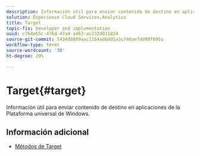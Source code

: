 ```yaml
---
description: Información útil para enviar contenido de destino en aplicaciones de la Plataforma universal de Windows.
solution: Experience Cloud Services,Analytics
title: Target
topic-fix: Developer and implementation
uuid: c764e65c-476d-47a4-a463-ac232d011824
source-git-commit: 5434d8809aac11b4ad6dd1a3c74dae7dd98f095a
workflow-type: tm+mt
source-wordcount: '30'
ht-degree: 20%

---
```



# Target{#target}

Información útil para enviar contenido de destino en aplicaciones de la Plataforma universal de Windows.

## Información adicional

+ [Métodos de Target](/help/universal-windows/target/target-methods.md)